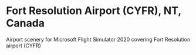 # Fort Resolution Airport (CYFR), NT, Canada

Airport scenery for Microsoft Flight Simulator 2020 covering Fort Resolution airport (CYFR)

